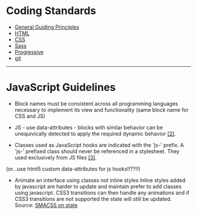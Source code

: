 Coding Standards
================

* [General Guiding Principles](/README.md)
* [HTML](/html.md)
* [CSS](/css.md)
* [Sass](/sass.md)
* [Progressive](/pe.md)
* [git](/git.md)

<hr>

# JavaScript Guidelines

* Block names must be consistent across all programming languages necessary
  to implement its view and functionality (same block name for CSS and JS)
* JS - use data-attributes - blocks with similar behavior can be unequivically
  detected to apply the required dynamic behavior [[2]](README.md#works-cited).

* Classes used as JavaScript hooks are indicated with the 'js-' prefix.
  A 'js-' prefixed class should never be referenced in a stylesheet. They used
  exclusively from JS files [[3]](README.md#works-cited).

(or...use html5 custom data-attributes for js hooks!!??!!)
* Animate an interface using classes not inline styles Inline styles added by
  javascript are harder to update and maintain prefer to add classes using
  javascript.  CSS3 transitions can then handle any animations and if CSS3
  transitions are not supported the state will still be updated.  Source:
  [SMACSS on state](http://smacss.com/book/type-state)




